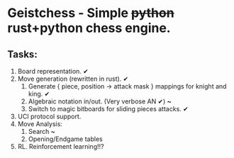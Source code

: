 # Geistchess - Simple <strike>python</strike> rust+python chess engine.
## Tasks:
1. Board representation. ✔
2. Move generation (rewritten in rust). ✔
    1. Generate { piece, position -> attack mask } mappings for knight and king. ✔
    1. Algebraic notation in/out. (Very verbose AN ✔) **~**
    2. Switch to magic bitboards for sliding pieces attacks. ✔
3. UCI protocol support.
4. Move Analysis:
    1. Search **~**
    2. Opening/Endgame tables
5. RL. Reinforcement learning!!?